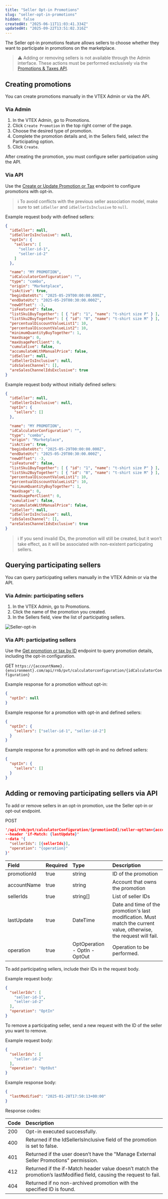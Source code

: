 ```yaml
---
title: "Seller Opt-in Promotions"
slug: "seller-opt-in-promotions"
hidden: false
createdAt: "2025-06-11T11:03:41.334Z"
updatedAt: "2025-09-22T13:51:02.316Z"
---
```


The Seller opt-in promotions feature allows sellers to choose whether they want to participate in promotions on the marketplace.

>⚠️ Adding or removing sellers is not available through the Admin interface. These actions must be performed exclusively via the [Promotions & Taxes API](https://developers.vtex.com/docs/api-reference/promotions-and-taxes-api).

## Creating promotions

You can create promotions manually in the VTEX Admin or via the API.

### Via Admin

1. In the VTEX Admin, go to Promotions.
2. Click `Create Promotion` in the top right corner of the page.
3. Choose the desired type of promotion.
4. Complete the promotion details and, in the Sellers field, select the Participating option.
5. Click `Create`.

After creating the promotion, you must configure seller participation using the API.

### Via API

Use the [Create or Update Promotion or Tax](https://developers.vtex.com/docs/api-reference/promotions-and-taxes-api#post-/api/rnb/pvt/calculatorconfiguration) endpoint to configure promotions with opt-in.

> ℹ️ To avoid conflicts with the previous seller association model, make sure to set `idSeller` and `idSellerIsInclusive` to `null`.

Example request body with defined sellers:

```json
{
  "idSeller": null,
  "idSellerIsInclusive": null,
  "optIn": {
    "sellers": [
      "seller-id-1",
      "seller-id-2"
    ]
  },

  "name": "MY PROMOTION",
  "idCalculatorConfiguration": "",
  "type": "combo",
  "origin": "Marketplace",
  "isActive": true,
  "beginDateUtc": "2025-05-29T00:00:00.000Z",
  "endDateUtc": "2025-05-29T00:30:00.000Z",
  "newOffset": -3,
  "isFeatured": false,
  "listSku1BuyTogether": [ { "id": "1", "name": "t-shirt size P" } ],
  "listSku2BuyTogether": [ { "id": "8", "name": "t-shirt size M" } ],
  "percentualDiscountValueList1": 10,
  "percentualDiscountValueList2": 10,
  "minimumQuantityBuyTogether": 1,
  "maxUsage": 0,
  "maxUsagePerClient": 0,
  "cumulative": false,
  "accumulateWithManualPrice": false,
  "idSeller": null,
  "idSellerIsInclusive": null,
  "idsSalesChannel": [],
  "areSalesChannelIdsExclusive": true
}
```

Example request body without initially defined sellers:

```json
{
  "idSeller": null,
  "idSellerIsInclusive": null,
  "optIn": {
    "sellers": []
  },

  "name": "MY PROMOTION",
  "idCalculatorConfiguration": "",
  "type": "combo",
  "origin": "Marketplace",
  "isActive": true,
  "beginDateUtc": "2025-05-29T00:00:00.000Z",
  "endDateUtc": "2025-05-29T00:30:00.000Z",
  "newOffset": -3,
  "isFeatured": false,
  "listSku1BuyTogether": [ { "id": "1", "name": "t-shirt size P" } ],
  "listSku2BuyTogether": [ { "id": "8", "name": "t-shirt size M" } ],
  "percentualDiscountValueList1": 10,
  "percentualDiscountValueList2": 10,
  "minimumQuantityBuyTogether": 1,
  "maxUsage": 0,
  "maxUsagePerClient": 0,
  "cumulative": false,
  "accumulateWithManualPrice": false,
  "idSeller": null,
  "idSellerIsInclusive": null,
  "idsSalesChannel": [],
  "areSalesChannelIdsExclusive": true
}
```

> ℹ️ If you send invalid IDs, the promotion will still be created, but it won’t take effect, as it will be associated with non-existent participating sellers.

## Querying participating sellers

You can query participating sellers manually in the VTEX Admin or via the API.

### Via Admin: participating sellers

1. In the VTEX Admin, go to Promotions.
2. Click the name of the promotion you created.
3. In the Sellers field, view the list of participating sellers.

![Seller-opt-in](https://images.ctfassets.net/alneenqid6w5/1YlZUUvrgcYERRM3IeJ8T2/2b2d3df08f40e071f57585c4e3af2e2b/sellers-participantes-en.png)

### Via API: participating sellers

Use the [Get promotion or tax by ID](https://developers.vtex.com/docs/api-reference/promotions-and-taxes-api#get-/api/rnb/pvt/calculatorconfiguration/-idCalculatorConfiguration-) endpoint to query promotion details, including the opt-in configuration.

GET
`https://{accountName}.{environment}.com/api/rnb/pvt/calculatorconfiguration/{idCalculatorConfiguration}`

Example response for a promotion without opt-in:

```json
{
  "optIn": null
}
```

Example response for a promotion with opt-in and defined sellers:

```json
{
  "optIn": {
    "sellers": ["seller-id-1", "seller-id-2"]
  }
}
```

Example response for a promotion with opt-in and no defined sellers:

```json
{
  "optIn": {
    "sellers": []
  }
}
```

## Adding or removing participating sellers via API

To add or remove sellers in an opt-in promotion, use the Seller opt-in or opt-out endpoint.

POST

```json
'/api/rnb/pvt/calculatorConfiguration/{promotionId}/seller-opt?an={accountName}'
--header 'if-Match: {lastUpdate}'
--data '{
  "sellerIds": [{sellerIds}],
  "operation": "{operation}"
}'
```

| Field | Required | Type | Description |
| :---- | :---- | :---- | :---- |
| promotionId | true | string | ID of the promotion |
| accountName | true | string | Account that owns the promotion |
| sellerIds | true | string\[\] | List of seller IDs |
| lastUpdate | true | DateTime | Date and time of the promotion's last modification. Must match the current value, otherwise, the request will fail. |
| operation | true | OptOperation \- OptIn \- OptOut | Operation to be performed. |

To add participating sellers, include their IDs in the request body.

Example request body:

```json
{
  "sellerIds": [
    "seller-id-1",
    "seller-id-2"
  ],
  "operation": "OptIn"
}
```

To remove a participating seller, send a new request with the ID of the seller you want to remove.

Example request body:

```json
{
  "sellerIds": [
    "seller-id-2"
  ],
  "operation": "OptOut"
}
```

Example response body:

```json
{
  "lastModified": "2025-01-28T17:50:13+00:00"
}
```

Response codes:

| Code | Description |
| :---- | :---- |
| 200 | Opt-in executed successfully. |
| 400 | Returned if the IdSellerIsInclusive field of the promotion is set to false. |
| 401 | Returned if the user doesn’t have the "Manage External Seller Promotions" permission. |
| 412 | Returned if the if-Match header value doesn’t match the promotion’s lastModified field, causing the request to fail. |
| 404 | Returned if no non-archived promotion with the specified ID is found. |
